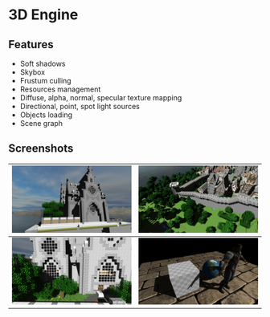 # 3D Engine

## Features
- Soft shadows
- Skybox
- Frustum culling
- Resources management
- Diffuse, alpha, normal, specular texture mapping
- Directional, point, spot light sources
- Objects loading
- Scene graph

## Screenshots
| ![](/screenshots/other1.png?raw=true) | ![](/screenshots/other4.png?raw=true) |
| ------------- | ------------- |
| ![](/screenshots/other2.png?raw=true) | ![](/screenshots/shadows3%20(4k%20map,%20pcf%20and%20interpolation).png?raw=true) |
